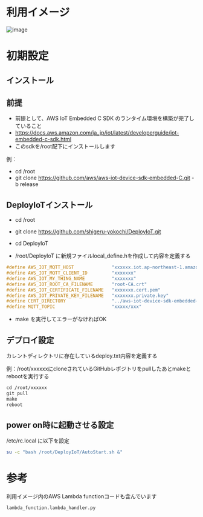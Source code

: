 # 利用イメージ


![image](https://user-images.githubusercontent.com/12773136/45201856-e07c5400-b2b1-11e8-9e1c-a6eeca8dd0ac.png)

# 初期設定

## インストール

## 前提

- 前提として、AWS IoT Embedded C SDK のランタイム環境を構築が完了していること
- https://docs.aws.amazon.com/ja_jp/iot/latest/developerguide/iot-embedded-c-sdk.html
- このsdkを/root配下にインストールします

例：
- cd /root
- git clone https://github.com/aws/aws-iot-device-sdk-embedded-C.git -b release

## DeployIoTインストール

- cd /root
- git clone https://github.com/shigeru-yokochi/DeployIoT.git
- cd DeployIoT

- /root/DeployIoT に新規ファイルlocal_define.hを作成して内容を定義する

```c
#define AWS_IOT_MQTT_HOST              "xxxxxx.iot.ap-northeast-1.amazonaws.com"	//AWS IoTのエンドポイント
#define AWS_IOT_MQTT_CLIENT_ID         "xxxxxxx"						//クライアントID(AWS_IOT_MY_THING_NAMEと同じ)
#define AWS_IOT_MY_THING_NAME 	       "xxxxxxx"						//AWS IoTへ登録したThings名
#define AWS_IOT_ROOT_CA_FILENAME       "root-CA.crt"								//ルート証明書ファイル名
#define AWS_IOT_CERTIFICATE_FILENAME   "xxxxxxx.cert.pem"				//デバイス証明書ファイル名
#define AWS_IOT_PRIVATE_KEY_FILENAME   "xxxxxxx.private.key"			//プライベートキーファイル名
#define CERT_DIRECTORY	               "../aws-iot-device-sdk-embedded-C/certs"		//aws-iot-device-sdk-embedded-C/certsへの相対パス"
#define MQTT_TOPIC                     "xxxxx/xxx"                                //MQTTトピックス名
```
- make を実行してエラーがなければOK


## デプロイ設定

カレントディレクトリに存在しているdeploy.txt内容を定義する

例：/root/xxxxxxにcloneされているGitHubレポジトリをpullしたあとmakeとrebootを実行する

```txt
cd /root/xxxxxx
git pull
make
reboot
```

## power on時に起動させる設定

/etc/rc.local に以下を設定　

```sh
su -c "bash /root/DeployIoT/AutoStart.sh &"
```


# 参考

利用イメージ内のAWS Lambda functionコードも含んでいます

```
lambda_function.lambda_handler.py
```
